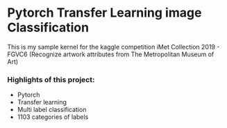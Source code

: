 # Pytorch Transfer Learning image Classification
This is my sample kernel for the kaggle competition iMet Collection 2019 - FGVC6 (Recognize artwork attributes from The Metropolitan Museum of Art)
### Highlights of this project:
* Pytorch
* Transfer learning
* Multi label classification
* 1103 categories of labels
